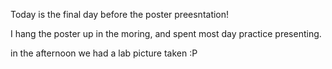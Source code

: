 Today is the final day before the poster preesntation!

I hang the poster up in the moring, and spent most day practice presenting.

in the afternoon we had a lab picture taken :P